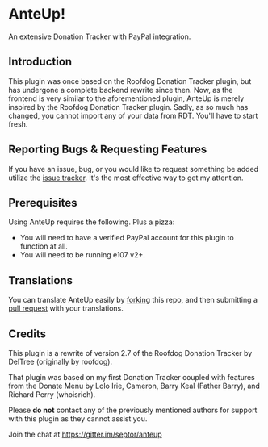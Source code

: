 # AnteUp!

An extensive Donation Tracker with PayPal integration.

## Introduction

This plugin was once based on the Roofdog Donation Tracker plugin, but has undergone a complete backend rewrite since then. Now, as the frontend is very similar to the aforementioned plugin, AnteUp is merely inspired by the Roofdog Donation Tracker plugin. Sadly, as so much has changed, you cannot import any of your data from RDT. You'll have to start fresh.

## Reporting Bugs & Requesting Features

If you have an issue, bug, or you would like to request something be added utilize the [issue tracker](https://github.com/septor/anteup/issues). It's the most effective way to get my attention.


## Prerequisites
Using AnteUp requires the following. Plus a pizza:

* You will need to have a verified PayPal account for this plugin to function at all.
* You will need to be running e107 v2+.

## Translations

You can translate AnteUp easily by [forking](https://help.github.com/articles/fork-a-repo/) this repo, and then submitting a [pull request](https://help.github.com/articles/creating-a-pull-request/) with your translations.

## Credits

This plugin is a rewrite of version 2.7 of the Roofdog Donation Tracker by DelTree (originally by roofdog).

That plugin was based on my first Donation Tracker coupled with features from the Donate Menu by Lolo Irie, Cameron, Barry Keal (Father Barry), and Richard Perry (whoisrich).

Please **do not** contact any of the previously mentioned authors for support with this plugin as they cannot  assist you.

Join the chat at https://gitter.im/septor/anteup
